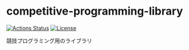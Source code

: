 # competitive-programming-library
[![Actions Status](https://github.com/wisteria0410ss/library/workflows/verify/badge.svg)](https://github.com/wisteria0410ss/library/actions)
[![License](https://img.shields.io/github/license/wisteria0410ss/competitive-programming-library)](http://unlicense.org/)

競技プログラミング用のライブラリ
